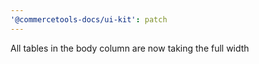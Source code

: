 ```yaml
---
'@commercetools-docs/ui-kit': patch
---
```


All tables in the body column are now taking the full width
